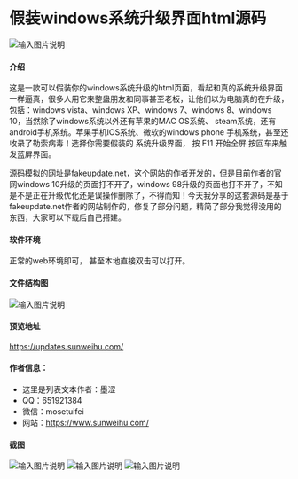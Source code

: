 # 假装windows系统升级界面html源码
![输入图片说明](https://images.gitee.com/uploads/images/2020/0301/144729_fe71b39c_4785166.jpeg "屏幕截图(58).jpg")

#### 介绍
这是一款可以假装你的windows系统升级的html页面，看起和真的系统升级界面一样逼真，很多人用它来整蛊朋友和同事甚至老板，让他们以为电脑真的在升级，包括：windows vista、windows XP、windows 7、windows 8、windows 10，当然除了windows系统以外还有苹果的MAC OS系统、 steam系统，还有android手机系统。苹果手机IOS系统、微软的windows phone 手机系统，甚至还收录了勒索病毒！选择你需要假装的 系统升级界面， 按 F11 开始全屏 按回车来触发蓝屏界面。

源码模拟的网址是fakeupdate.net，这个网站的作者开发的，但是目前作者的官网windows 10升级的页面打不开了，windows 98升级的页面也打不开了，不知是不是正在升级优化还是误操作删除了，不得而知！今天我分享的这套源码是基于fakeupdate.net作者的网站制作的，修复了部分问题，精简了部分我觉得没用的东西，大家可以下载后自己搭建。

#### 软件环境

正常的web环境即可， 甚至本地直接双击可以打开。

#### 文件结构图
![输入图片说明](https://images.gitee.com/uploads/images/2020/0301/144715_351b5325_4785166.jpeg "屏幕截图(57).jpg")

#### 预览地址

https://updates.sunweihu.com/


#### 作者信息：

- 这里是列表文本作者：墨涩
- QQ：651921384
- 微信：mosetuifei
- 网站：https://www.sunweihu.com/

#### 截图

![输入图片说明](https://images.gitee.com/uploads/images/2020/0301/144514_62b56dc9_4785166.jpeg "屏幕截图(64).jpg")
![输入图片说明](https://images.gitee.com/uploads/images/2020/0301/144525_965d13a4_4785166.jpeg "屏幕截图(63).jpg")
![输入图片说明](https://images.gitee.com/uploads/images/2020/0301/144536_0f992f96_4785166.jpeg "屏幕截图(61).jpg")
